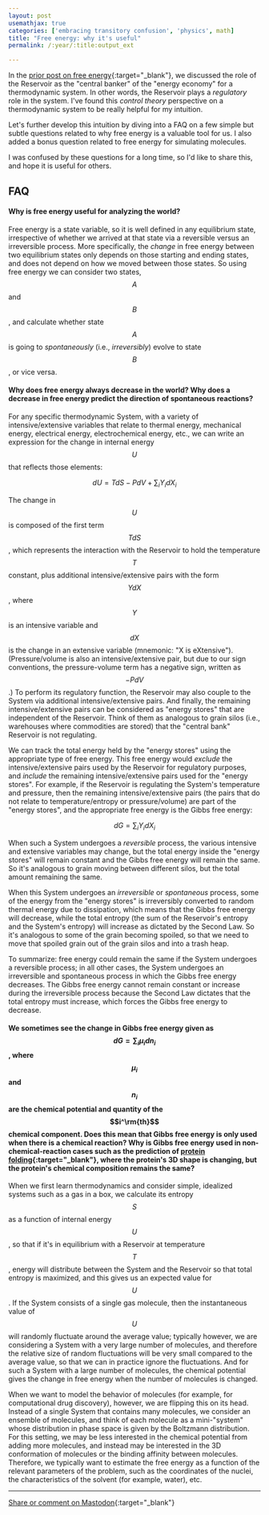 ```yaml
---
layout: post
usemathjax: true
categories: ['embracing transitory confusion', 'physics', math]
title: "Free energy: why it's useful"
permalink: /:year/:title:output_ext

---
```


In the [prior post on free energy](https://freeenergy.blog/2023/FreeEnergy2.html){:target="_blank"}, we discussed the role of the Reservoir as the "central banker" of the "energy economy" for a thermodynamic system. In other words, the Reservoir plays a *regulatory* role in the system. I've found this *control theory* perspective on a thermodynamic system to be really helpful for my intuition.

Let's further develop this intuition by diving into a FAQ on a few simple but subtle questions related to why free energy is a valuable tool for us. I also added a bonus question related to free energy for simulating molecules. 

I was confused by these questions for a long time, so I'd like to share this, and hope it is useful for others.

FAQ
--

#### Why is free energy useful for analyzing the world?

Free energy is a state variable, so it is well defined in any equilibrium state, irrespective of whether we arrived at that state via a reversible versus an irreversible process. More specifically, the *change* in free energy between two equilibrium states only depends on those starting and ending states, and does not depend on how we moved between those states. So using free energy we can consider two states, $$A$$ and $$B$$, and calculate whether state $$A$$ is going to *spontaneously* (i.e., *irreversibly*) evolve to state $$B$$, or vice versa.

#### Why does free energy always decrease in the world?  Why does a decrease in free energy predict the direction of spontaneous reactions?

For any specific thermodynamic System, with a variety of intensive/extensive variables that relate to thermal energy, mechanical energy, electrical energy, electrochemical energy, etc., we can write an expression for the change in internal energy $$U$$ that reflects those elements:

$$
dU=TdS - PdV + \sum_i Y_i dX_i
$$


The change in $$U$$ is composed of the first term $$TdS$$, which represents the interaction with the Reservoir to hold the temperature $$T$$ constant, plus additional intensive/extensive pairs with the form $$YdX$$, where $$Y$$ is an intensive variable and $$dX$$ is the change in an extensive variable (mnemonic: "X is eXtensive"). (Pressure/volume is also an intensive/extensive pair, but due to our sign conventions, the pressure-volume term has a negative sign, written as $$-PdV$$.) To perform its regulatory function, the Reservoir may also couple to the System via additional intensive/extensive pairs. And finally, the remaining intensive/extensive pairs can be considered as "energy stores" that are independent of the Reservoir. Think of them as analogous to grain silos (i.e., warehouses where commodities are stored) that the "central bank" Reservoir is not regulating. 

We can track the total energy held by the "energy stores" using the appropriate type of free energy. This free energy would *exclude* the intensive/extensive pairs used by the Reservoir for regulatory purposes, and *include* the remaining intensive/extensive pairs used for the "energy stores". For example, if the Reservoir is regulating the System's temperature and pressure, then the remaining intensive/extensive pairs (the pairs that do not relate to temperature/entropy or pressure/volume) are part of the "energy stores", and the appropriate free energy is the Gibbs free energy:

$$
dG = \sum_i Y_i dX_i
$$

When such a System undergoes a *reversible* process, the various intensive and extensive variables may change, but the total energy inside the "energy stores" will remain constant and the Gibbs free energy will remain the same. So it's analogous to grain moving between different silos, but the total amount remaining the same.

When this System undergoes an *irreversible* or *spontaneous* process, some of the energy from the "energy stores" is irreversibly converted to random thermal energy due to dissipation, which means that the Gibbs free energy will decrease, while the total entropy (the sum of the Reservoir's entropy and the System's entropy) will increase as dictated by the Second Law. So it's analogous to some of the grain becoming spoiled, so that we need to move that spoiled grain out of the grain silos and into a trash heap.

To summarize: free energy could remain the same if the System undergoes a reversible process; in all other cases, the System undergoes an irreversible and spontaneous process in which the Gibbs free energy decreases. The Gibbs free energy cannot remain constant or increase during the irreversible process because the Second Law dictates that the total entropy must increase, which forces the Gibbs free energy to decrease.


#### We sometimes see the change in Gibbs free energy given as $$ dG = \sum_i \mu_i dn_i$$, where $$\mu_i$$ and $$n_i$$ are the chemical potential and quantity of the $$i^\rm{th}$$ chemical component. Does this mean that Gibbs free energy is only used when there is a chemical reaction? Why is Gibbs free energy used in non-chemical-reaction cases such as the prediction of [protein folding](https://en.wikipedia.org/wiki/Protein_folding#:~:text=Protein%20folding%20must%20be%20thermodynamically,related%20to%20enthalpy%20and%20entropy.){:target="_blank"}, where the protein's 3D shape is changing, but the protein's chemical composition remains the same?

When we first learn thermodynamics and consider simple, idealized systems such as a gas in a box, we calculate its entropy $$S$$ as a function of internal energy $$U$$, so that if it's in equilibrium with a Reservoir at temperature $$T$$, energy will distribute between the System and the Reservoir so that total entropy is maximized, and this gives us an expected value for $$U$$. If the System consists of a single gas molecule, then the instantaneous value of $$U$$ will randomly fluctuate around the average value; typically however, we are considering a System with a very large number of molecules, and therefore the relative size of random fluctuations will be very small compared to the average value, so that we can in practice ignore the fluctuations. And for such a System with a large number of molecules, the chemical potential gives the change in free energy when the number of molecules is changed. 

When we want to model the behavior of molecules (for example, for computational drug discovery), however, we are flipping this on its head. Instead of a single System that contains many molecules, we consider an ensemble of molecules, and think of each molecule as a mini-"system" whose distribution in phase space is given by the Boltzmann distribution. For this setting, we may be less interested in the chemical potential from adding more molecules, and instead may be interested in the 3D conformation of molecules or the binding affinity between molecules. Therefore, we typically want to estimate the free energy as a function of the relevant parameters of the problem, such as the coordinates of the nuclei, the characteristics of the solvent (for example, water), etc.


---

[Share or comment on Mastodon](https://hachyderm.io/@Sunfishstanford/111361149185984597){:target="_blank"}
